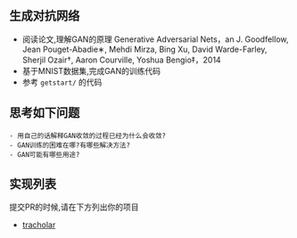 ## 生成对抗网络
- 阅读论文,理解GAN的原理 Generative Adversarial Nets，an J. Goodfellow, Jean Pouget-Abadie∗, Mehdi Mirza, Bing Xu, David Warde-Farley, Sherjil Ozair†, Aaron Courville, Yoshua Bengio‡，2014
- 基于MNIST数据集,完成GAN的训练代码
- 参考 `getstart/` 的代码

## 思考如下问题
    - 用自己的话解释GAN收敛的过程已经为什么会收敛?
    - GAN训练的困难在哪?有哪些解决方法?
    - GAN可能有哪些用途?
    
## 实现列表
提交PR的时候,请在下方列出你的项目

- [tracholar](tracholar/)
